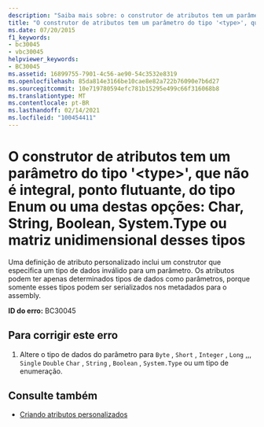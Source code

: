 ```yaml
---
description: "Saiba mais sobre: o construtor de atributos tem um parâmetro do tipo ' <type> ', que não é um tipo integral, de ponto flutuante ou de enumeração ou um de Char, String, Boolean, System. Type ou matriz unidimensional desses tipos"
title: "O construtor de atributos tem um parâmetro do tipo '<type>', que não é integral, ponto flutuante, do tipo Enum ou uma destas opções: Char, String, Boolean, System.Type ou matriz unidimensional desses tipos"
ms.date: 07/20/2015
f1_keywords:
- bc30045
- vbc30045
helpviewer_keywords:
- BC30045
ms.assetid: 16899755-7901-4c56-ae90-54c3532e8319
ms.openlocfilehash: 85da814e3166be10cae8e82a722b76090e7b6d27
ms.sourcegitcommit: 10e719780594efc781b15295e499c66f316068b8
ms.translationtype: MT
ms.contentlocale: pt-BR
ms.lasthandoff: 02/14/2021
ms.locfileid: "100454411"
---
```

# <a name="attribute-constructor-has-a-parameter-of-type-type-which-is-not-an-integral-floating-point-or-enum-type-or-one-of-char-string-boolean-systemtype-or-1-dimensional-array-of-these-types"></a>O construtor de atributos tem um parâmetro do tipo '\<type>', que não é integral, ponto flutuante, do tipo Enum ou uma destas opções: Char, String, Boolean, System.Type ou matriz unidimensional desses tipos

Uma definição de atributo personalizado inclui um construtor que especifica um tipo de dados inválido para um parâmetro. Os atributos podem ter apenas determinados tipos de dados como parâmetros, porque somente esses tipos podem ser serializados nos metadados para o assembly.  
  
 **ID do erro:** BC30045  
  
## <a name="to-correct-this-error"></a>Para corrigir este erro  
  
1. Altere o tipo de dados do parâmetro para `Byte` , `Short` , `Integer` , `Long` ,,, `Single` `Double` `Char` , `String` , `Boolean` , `System.Type` ou um tipo de enumeração.  
  
## <a name="see-also"></a>Consulte também

- [Criando atributos personalizados](../programming-guide/concepts/attributes/creating-custom-attributes.md)
